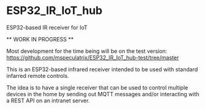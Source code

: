# ESP32_IR_IoT_hub

ESP32-based IR receiver for IoT

** WORK IN PROGRESS **

Most development for the time being will be on the test version: https://github.com/mspeculatrix/ESP32_IR_IoT_hub-test/tree/master

This is an ESP32-based infrared receiver intended to be used with standard infarred remote controls.

The idea is to have a single receiver that can be used to control multiple devices in the home by sending out MQTT messages and/or interacting with a REST API on an intranet server.
